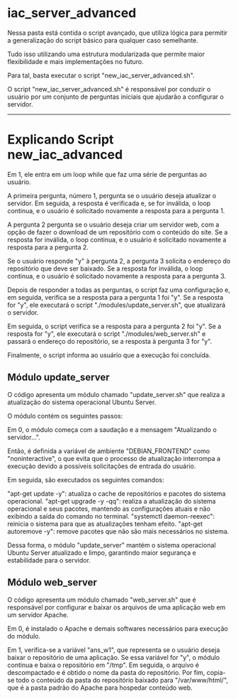 # iac_server_advanced

Nessa pasta está contida o script avançado, que utiliza lógica para permitir a generalização do script básico para qualquer caso semelhante.

Tudo isso utilizando uma estrutura modularizada que permite maior flexibilidade e mais implementações no futuro.

Para tal, basta executar o script "new_iac_server_advanced.sh".

O script "new_iac_server_advanced.sh" é responsável por conduzir o usuário por um conjunto de perguntas iniciais que ajudarão a configurar o servidor.

------
# Explicando Script new_iac_advanced

Em 1, ele entra em um loop while que faz uma série de perguntas ao usuário.

A primeira pergunta, número 1, pergunta se o usuário deseja atualizar o servidor. Em seguida, a resposta é verificada e, se for inválida, o loop continua, e o usuário é solicitado novamente a resposta para a pergunta 1.

A pergunta 2 pergunta se o usuário deseja criar um servidor web, com a opção de fazer o download de um repositório com o conteúdo do site. Se a resposta for inválida, o loop continua, e o usuário é solicitado novamente a resposta para a pergunta 2.

Se o usuário responde "y" à pergunta 2, a pergunta 3 solicita o endereço do repositório que deve ser baixado. Se a resposta for inválida, o loop continua, e o usuário é solicitado novamente a resposta para a pergunta 3.

Depois de responder a todas as perguntas, o script faz uma configuração e, em seguida, verifica se a resposta para a pergunta 1 foi "y". Se a resposta for "y", ele executará o script "./modules/update_server.sh", que atualizará o servidor.

Em seguida, o script verifica se a resposta para a pergunta 2 foi "y". Se a resposta for "y", ele executará o script "./modules/web_server.sh" e passará o endereço do repositório, se a resposta à pergunta 3 for "y".

Finalmente, o script informa ao usuário que a execução foi concluída.


## Módulo update_server

O código apresenta um módulo chamado "update_server.sh" que realiza a atualização do sistema operacional Ubuntu Server. 

O módulo contém os seguintes passos:

Em 0, o módulo começa com a saudação e a mensagem "Atualizando o servidor...".

Então, é definida a variável de ambiente "DEBIAN_FRONTEND" como "noninteractive", o que evita que o processo de atualização interrompa a execução devido a possíveis solicitações de entrada do usuário.

Em seguida, são executados os seguintes comandos:

"apt-get update -y": atualiza o cache de repositórios e pacotes do sistema operacional.
"apt-get upgrade -y -qq": realiza a atualização do sistema operacional e seus pacotes, mantendo as configurações atuais e não exibindo a saída do comando no terminal.
"systemctl daemon-reexec": reinicia o sistema para que as atualizações tenham efeito.
"apt-get autoremove -y": remove pacotes que não são mais necessários no sistema.

Dessa forma, o módulo "update_server" mantém o sistema operacional Ubuntu Server atualizado e limpo, garantindo maior segurança e estabilidade para o servidor.

## Módulo web_server

O código apresenta um módulo chamado "web_server.sh" que é responsável por configurar e baixar os arquivos de uma aplicação web em um servidor Apache.

Em 0, é instalado o Apache e demais softwares necessários para execução do módulo.

Em 1, verifica-se a variável "ans_w1", que representa se o usuário deseja baixar o repositório de uma aplicação. Se essa variável for "y", o módulo continua e baixa o repositório em "/tmp". Em seguida, o arquivo é descompactado e é obtido o nome da pasta do repositório. Por fim, copia-se todo o conteúdo da pasta do repositório baixado para "/var/www/html/", que é a pasta padrão do Apache para hospedar conteúdo web.